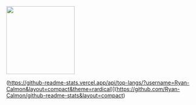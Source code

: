 <img height="180em" src="https://github-readme-stats.vercel.app/api?username=Ryan-Calmon&show_icons=true&theme=radical)](https://github.com/Ryan-Calmon/github-readme-stats&show_icons=true&theme=radical" >

(https://github-readme-stats.vercel.app/api/top-langs/?username=Ryan-Calmon&layout=compact&theme=rardical)](https://github.com/Ryan-Calmon/github-readme-stats&layout=compact)
